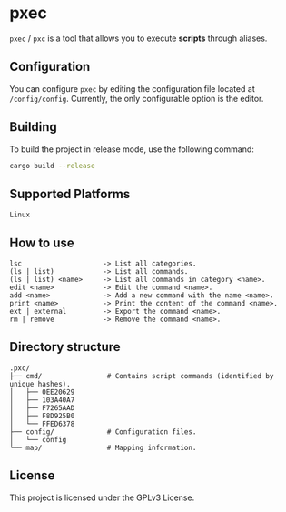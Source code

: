 # pxec

`pxec` / `pxc` is a tool that allows you to execute **scripts** through aliases.

## Configuration

You can configure `pxec` by editing the configuration file located at `/config/config`. Currently, the only configurable option is the editor.

## Building

To build the project in release mode, use the following command:

```bash
cargo build --release
```

## Supported Platforms

`Linux`

## How to use

```
lsc                    -> List all categories.
(ls | list)            -> List all commands.
(ls | list) <name>     -> List all commands in category <name>.
edit <name>            -> Edit the command <name>.
add <name>             -> Add a new command with the name <name>.
print <name>           -> Print the content of the command <name>.
ext | external         -> Export the command <name>.
rm | remove            -> Remove the command <name>.
```

## Directory structure

```
.pxc/
├── cmd/                # Contains script commands (identified by unique hashes).
│   ├── 0EE20629
│   ├── 103A40A7
│   ├── F7265AAD
│   ├── F8D925B0
│   └── FFED6378
├── config/             # Configuration files.
│   └── config
└── map/                # Mapping information.
```

## License

This project is licensed under the GPLv3 License.
